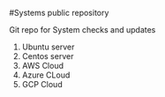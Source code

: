 #Systems public repository

Git repo for System checks and updates

1. Ubuntu server
2. Centos server
3. AWS Cloud
4. Azure CLoud
5. GCP Cloud
